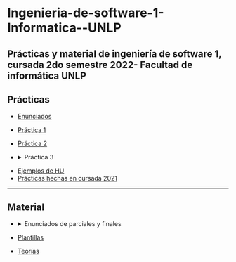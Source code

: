# Ingenieria-de-software-1-Informatica--UNLP
Prácticas y material de ingeniería de software 1, cursada 2do semestre 2022- Facultad de informática UNLP
----------------
## Prácticas ##
* [Enunciados](https://github.com/ssofiaavila/Ingenieria-de-software-1-Informatica--UNLP/tree/main/Practicas/Enunciados%20%2B%20explicaciones)
* [Práctica 1](https://github.com/ssofiaavila/Ingenieria-de-software-1-Informatica--UNLP/blob/main/Practicas/Pr%C3%A1ctica%201-TER.pdf)
* [Práctica 2](https://github.com/ssofiaavila/Ingenieria-de-software-1-Informatica--UNLP/blob/main/Practicas/Pr%C3%A1ctica%202-%20HU.pdf)
* <details>
  <summary>Práctica 3</summary>  
  
  * [Parte 1](https://github.com/ssofiaavila/Ingenieria-de-software-1-Informatica--UNLP/blob/main/Practicas/Pr%C3%A1ctica%203/Pr%C3%A1ctica%203-%20CU.docx](https://github.com/ssofiaavila/Ingenieria-de-software-1-Informatica--UNLP/blob/main/Practicas/Pr%C3%A1ctica%203/Pr%C3%A1ctica%203-%201ra%20parte.pdf)
  
  * [1- Alquiler mobiliario](https://github.com/ssofiaavila/Ingenieria-de-software-1-Informatica--UNLP/blob/main/Practicas/Pr%C3%A1ctica%203/Alquiler%20de%20mobiliario.pdf)
  
  * [2- Posgrado](https://github.com/ssofiaavila/Ingenieria-de-software-1-Informatica--UNLP/blob/main/Practicas/Pr%C3%A1ctica%203/Posgrado.pdf)
  
  * [3- Contratos](https://github.com/ssofiaavila/Ingenieria-de-software-1-Informatica--UNLP/tree/main/Practicas/Pr%C3%A1ctica%203/Contratos)
  
  * [4- Máquina de reciclado](https://github.com/ssofiaavila/Ingenieria-de-software-1-Informatica--UNLP/tree/main/Practicas/Pr%C3%A1ctica%203/M%C3%A1quina%20de%20reciclado)
  
  * [5- Impresión de fotos](https://github.com/ssofiaavila/Ingenieria-de-software-1-Informatica--UNLP/blob/main/Practicas/Pr%C3%A1ctica%203/Impresi%C3%B3n%20de%20fotos.pdf)
  
  * [6- Ventas de entradas para teatro](https://github.com/ssofiaavila/Ingenieria-de-software-1-Informatica--UNLP/blob/main/Practicas/Pr%C3%A1ctica%203/Ventas%20de%20entradas%20para%20teatro.pdf)
  * [7- Préstamos personales](https://github.com/ssofiaavila/Ingenieria-de-software-1-Informatica--UNLP/blob/main/Practicas/Pr%C3%A1ctica%203/Pr%C3%A9stamos%20personales.pdf)
  * [8- Pago de impuestos y servicios]()
  * [9- Un aventón]()
  * [10- Gimnasio]()
  * [11- Carga de empleados]()
 </details>


* [Ejemplos de HU](https://github.com/ssofiaavila/Ingenieria-de-software-1-Informatica--UNLP/tree/main/Practicas/Ejemplos%20HU)
* [Prácticas hechas en cursada 2021](https://github.com/ssofiaavila/Ingenieria-de-software-1-Informatica--UNLP/tree/main/Practicas/2021)
----------------
## Material ##
* <details>
  <summary> Enunciados de parciales y finales </summary>
  
  * [Parciales CU](https://github.com/ssofiaavila/Ingenieria-de-software-1-Informatica--UNLP/blob/main/Parciales%20%2B%20finales/CU%20parciales.pdf)
  * [Parciales DTE](https://github.com/ssofiaavila/Ingenieria-de-software-1-Informatica--UNLP/blob/main/Parciales%20%2B%20finales/DTE%20parciales.pdf)
  * [Parciales RP](https://github.com/ssofiaavila/Ingenieria-de-software-1-Informatica--UNLP/blob/main/Parciales%20%2B%20finales/RP%20parciales.pdf)
  * [Parciales TD](https://github.com/ssofiaavila/Ingenieria-de-software-1-Informatica--UNLP/blob/main/Parciales%20%2B%20finales/TD%20parciales.pdf)
  * [Parcial promoción 2021](https://github.com/ssofiaavila/Ingenieria-de-software-1-Informatica--UNLP/blob/main/Parciales%20%2B%20finales/Parcial%20promoci%C3%B3n%201.pdf)
  * [Parcial 1ra fecha 2021](https://github.com/ssofiaavila/Ingenieria-de-software-1-Informatica--UNLP/blob/main/Parciales%20%2B%20finales/Parcial%20IS1%201ra%20fecha%202021.pdf)
  * [Parcial 2da fecha 2021](https://github.com/ssofiaavila/Ingenieria-de-software-1-Informatica--UNLP/blob/main/Parciales%20%2B%20finales/Parcial%20IS1%202da%20fecha%202021.pdf)
  * [Finales viejos](https://github.com/ssofiaavila/Ingenieria-de-software-1-Informatica--UNLP/blob/main/Parciales%20%2B%20finales/Finales%20viejos%20IS1.pdf)
  </details>
  

* [Plantillas](https://github.com/ssofiaavila/Ingenieria-de-software-1-Informatica--UNLP/tree/main/Plantillas)
* [Teorías](https://github.com/ssofiaavila/Ingenieria-de-software-1-Informatica--UNLP/tree/main/Teor%C3%ADas)
